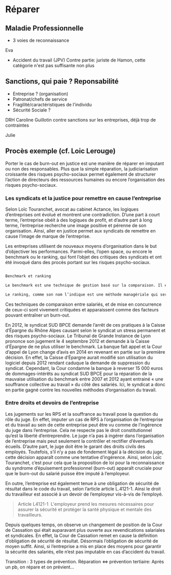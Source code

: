 # Réparer


## Maladie Professionnelle
- 3 voies de reconnaissance 

Eva

- Accident du travail (JPV)
Contre partie: juriste de Hamon, cette catégorie n'est pas suffisante non plus

## Sanctions, qui paie ? Reponsabilité 
- Entreprise ? (organisation) 
- Patronat/chefs de service 
- Fragilité/caractéristiques de l'individu
- Sécurité Sociale ? 

DRH Caroline Guillotin contre sanctions sur les entreprises, déjà trop de contraintes 

Julie


## Procès exemple (cf. Loic Lerouge) 

Porter le cas de burn-out en justice est une manière de réparer en imputant ou non des responsables. Plus que la simple réparation, la judiciarisation croissante des risques psycho-sociaux permet également de structurer l’action de directeurs des ressources humaines ou encore l’organisation des risques psycho-sociaux.

### Les syndicats et la justice pour remettre en cause l’entreprise

Selon Loïc Touranchet, avocat au cabinet Actance, les logiques d’entreprises ont évolué et montrent une contradiction. D’une part à court terme, l’entreprise obéit à des logiques de profit, et d’autre part à long terme, l’entreprise recherche une image positive et pérenne de son organisation. Ainsi, aller en justice permet aux syndicats de remettre en cause l’image de marque de l’entreprise. 

Les entreprises utilisent de nouveaux moyens d’organisation dans le but d’objectiver les performances. Parmi-elles, l’open space, ou encore le benchmark ou le ranking, qui font l’objet des critiques des syndicats et ont été invoqué dans des procès portant sur les risques psycho-sociaux.

```markdown

Benchmark et ranking

Le benchmark est une technique de gestion basé sur la comparaison. Il existe plusieurs types de benchmark, notamment le benchmark interne qui vise donc à comparer différents services au sein d’une entreprise. Cette méthode est également parfois utilisée pour comparer les performances individuelles des salariés.

Le ranking, comme son nom l’indique est une méthode managériale qui sert également à évaluer les salariés. Avec le ranking, les entreprises classent les salariés en fonction de leurs performances et de leur potentiel.
```


Ces techniques de comparaison entre salariés, et de mise en concurrence de ceux-ci sont vivement critiquées et apparaissent comme des facteurs pouvant entraîner un burn-out.

En 2012, le syndicat SUD BPCE demande l’arrêt de ces pratiques à la Caisse d’Épargne du Rhône Alpes causant selon le syndicat un stress permanent et des risques psycho-sociaux. Le Tribunal de Grande Instance de Lyon prononce son jugement le 4 septembre 2012 et demande à la Caisse d’Épargne de ne plus utiliser le benchmark. La banque fait appel et la Cour d’appel de Lyon change d’avis en 2014 en revenant en partie sur la première décision. En effet, la Caisse d’Épargne aurait modifié son utilisation du logiciel depuis 2012 rendant caduque la demande de suppression du syndicat. Cependant, la Cour condamne la banque à reverser 15 000 euros de dommages-intérêts au syndicat SUD BPCE pour la réparation de la mauvaise utilisation du benchmark entre 2007 et 2012 ayant entrainé « une souffrance collective au travail » du côté des salariés. Ici, le syndicat a donc en partie gagné contre les nouvelles méthodes d’organisation du travail.


### Entre droits et devoirs de l’entreprise

Les jugements sur les RPS et la souffrance au travail pose la question du rôle du juge.
En effet, imputer un cas de RPS à l’organisation de l’entreprise et du travail au sein de cette entreprise peut être vu comme de l’ingérence du juge dans l’entreprise. Cela ne respecte pas le droit constitutionnel qu’est la liberté d’entreprendre. Le juge n’a pas à ingérer dans l’organisation de l’entreprise mais peut seulement la contrôler et rectifier d’éventuels écueils. D’autre part, le juge doit être le garant des droits civils des employés. Toutefois, s’il n’y a pas de fondement légal à la décision du juge, cette décision apparaît comme une tentative d’ingérence. Ainsi, selon Loïc Touranchet, c’est pour cela que la proposition de loi pour la reconnaissance du syndrome d’épuisement professionnel (burn-out) apparaît cruciale pour que le burn-out du salarié puisse être imputé à l’employeur.


En outre, l’entreprise est également tenue à une obligation de sécurité de résultat dans le code du travail, selon l’article article L.4121-1. Ainsi le droit du travailleur est associé à un devoir de l’employeur vis-à-vis de l’employé.

> Article L4121-1  
> L'employeur prend les mesures nécessaires pour assurer la sécurité et protéger la santé physique et mentale des travailleurs.


Depuis quelques temps, on observe un changement de position de la Cour de Cassation qui était auparavant plus ouverte aux revendications salariales et syndicales. En effet, la Cour de Cassation remet en cause la définition d’obligation de sécurité de résultat. Désormais l’obligation de sécurité de moyen suffit. Ainsi, si l’entreprise a mis en place des moyens pour garantir la sécurité des salariés, elle n’est pas imputable en cas d’accident du travail.




Transition : 3 types de prévention. Réparation <=> prévention tertiaire: Après un pb, on répare et on prévient... 
